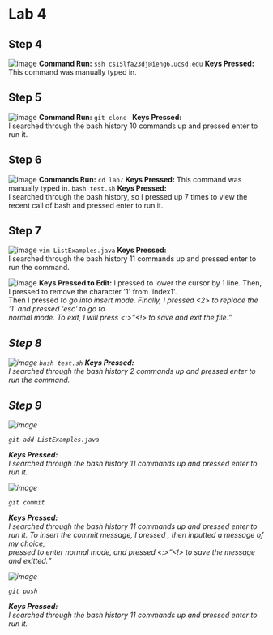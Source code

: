 # Lab 4

## Step 4
![image]()
**Command Run:**
```ssh cs15lfa23dj@ieng6.ucsd.edu```
**Keys Pressed:** 
This command was manually typed in.


## Step 5
![image]()
**Command Run:**
```git clone ```
**Keys Pressed:** 
<up><up><up><up><up><up><up><up><up><up><enter> \
I searched through the bash history 10 commands up and pressed enter to run it.

## Step 6
![image]()
**Commands Run:**
```cd lab7```
**Keys Pressed:** 
This command was manually typed in.
```bash test.sh```
**Keys Pressed:**
<up><up><up><up><up><up><up><enter> \
I searched through the bash history, so I pressed up 7 times to view the recent call of bash and pressed enter to run it.

## Step 7
![image]()
```vim ListExamples.java```
**Keys Pressed:**
<up><up><up><up><up><up><up><up><up><up><up><enter> \
I searched through the bash history 11 commands up and pressed enter to run the command.

![image]()
**Keys Pressed to Edit:**
I pressed <j> to lower the cursor by 1 line. Then, I pressed <x> to remove the character '1' from 'index1'. \
Then I pressed <i> to go into insert mode. Finally, I pressed <2> to replace the '1' and pressed 'esc' to go to \
normal mode. To exit, I will press <:><w><q><\!><enter> to save and exit the file.


## Step 8
![image]()
```bash test.sh```
**Keys Pressed:**
<up><up><enter> \
I searched through the bash history 2 commands up and pressed enter to run the command.


## Step 9
![image]()

```
git add ListExamples.java
```
**Keys Pressed:**
<up><up><up><up><up><up><up><up><up><up><up><enter> \
I searched through the bash history 11 commands up and pressed enter to run it.

![image]()
```
git commit
```
**Keys Pressed:**
<up><up><up><up><up><up><up><up><up><up><up><enter> \
I searched through the bash history 11 commands up and pressed enter to run it.
To insert the commit message, I pressed <i>, then inputted a message of my choice, \
pressed <esc> to enter normal mode, and pressed <:><w><q><!><enter> to save the message and exitted.

![image]()
```
git push
```
**Keys Pressed:**
<up><up><up><up><up><up><up><up><up><up><up><enter> \
I searched through the bash history 11 commands up and pressed enter to run it.

